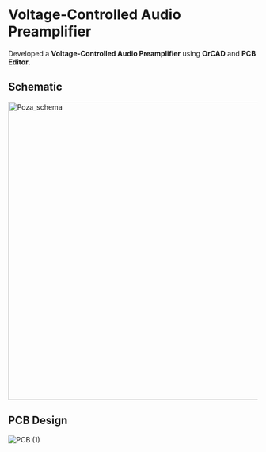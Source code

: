 # Voltage-Controlled Audio Preamplifier  

Developed a **Voltage-Controlled Audio Preamplifier** using **OrCAD** and **PCB Editor**.

##  Schematic 
<img src="https://github.com/user-attachments/assets/91a73388-3216-4e60-b719-5374682b0200" alt="Poza_schema" width="600">  


## PCB Design  
![PCB (1)](https://github.com/user-attachments/assets/e7b8d8f8-ca90-482f-8027-05f8c5740790)
